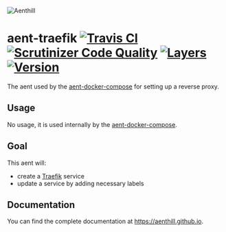 ![Aenthill](https://avatars0.githubusercontent.com/u/36076306?s=200&u=77022eb3c9b55b54079c1d41a52f605f42ccaff0&v=4 "Aenthill")

# aent-traefik [![Travis CI](https://travis-ci.org/theaentmachine/aent-traefik.svg?branch=master "Travis CI")](https://travis-ci.org/theaentmachine/aent-traefik) [![Scrutinizer Code Quality](https://scrutinizer-ci.com/g/theaentmachine/aent-traefik/badges/quality-score.png?b=master "Scrutinizer Code Quality")](https://scrutinizer-ci.com/g/theaentmachine/aent-traefik/?branch=master) [![Layers](https://images.microbadger.com/badges/image/theaentmachine/aent-traefik.svg)](https://microbadger.com/images/theaentmachine/aent-traefik "Layers") [![Version](https://images.microbadger.com/badges/version/theaentmachine/aent-traefik.svg)](https://microbadger.com/images/theaentmachine/aent-traefik "Version")

The aent used by the [aent-docker-compose](https://github.com/theaentmachine/aent-docker-compose) for setting up a reverse proxy.

## Usage

No usage, it is used internally by the [aent-docker-compose](https://github.com/theaentmachine/aent-docker-compose).

## Goal

This aent will:

- create a [Traefik](https://traefik.io/) service
- update a service by adding necessary labels

## Documentation

You can find the complete documentation at https://aenthill.github.io.
